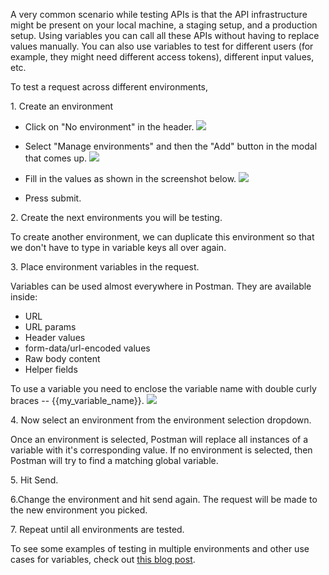 ---
---
A very common scenario while testing APIs is that the API infrastructure might be present on your local machine, a staging setup, and a production setup. Using variables you can call all these APIs without having to replace values manually. You can also use variables to test for different users (for example, they might need different access tokens), different input values, etc.

To test a request across different environments,

1\. Create an environment

* Click on "No environment" in the header.
[![](https://www.getpostman.com/img/v1/docs/test_multi_environments/test_multi_environments_1.png)][0]

* Select "Manage environments" and then the "Add" button in the modal that comes up.
[![](https://www.getpostman.com/img/v1/docs/test_multi_environments/test_multi_environments_2.png)][1]

* Fill in the values as shown in the screenshot below.
[![](https://www.getpostman.com/img/v1/docs/test_multi_environments/test_multi_environments_3.png)][2]

* Press submit.

2\. Create the next environments you will be testing.

To create another environment, we can duplicate this environment so that we don't have to type in variable keys all over again.

3\. Place environment variables in the request.

Variables can be used almost everywhere in Postman. They are available inside:

* URL
* URL params
* Header values
* form-data/url-encoded values
* Raw body content
* Helper fields

To use a variable you need to enclose the variable name with double curly braces -- {{my\_variable\_name}}.
[![](https://www.getpostman.com/img/v1/docs/test_multi_environments/test_multi_environments_4.png)][3]

4\. Now select an environment from the environment selection dropdown.

Once an environment is selected, Postman will replace all instances of a variable with it's corresponding value. If no environment is selected, then Postman will try to find a matching global variable.

5\. Hit Send.

6.Change the environment and hit send again. The request will be made to the new environment you picked.

7\. Repeat until all environments are tested.

To see some examples of testing in multiple environments and other use cases for variables, check out [this blog post][4].

[0]: https://www.getpostman.com/img/v1/docs/test_multi_environments/test_multi_environments_1.png
[1]: https://www.getpostman.com/img/v1/docs/test_multi_environments/test_multi_environments_2.png
[2]: https://www.getpostman.com/img/v1/docs/test_multi_environments/test_multi_environments_3.png
[3]: https://www.getpostman.com/img/v1/docs/test_multi_environments/test_multi_environments_4.png
[4]: http://blog.getpostman.com/2014/02/20/using-variables-inside-postman-and-collection-runner/

